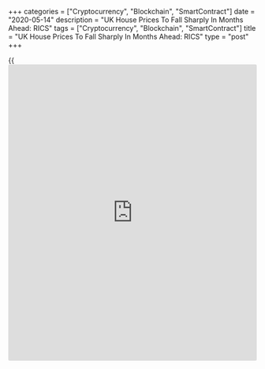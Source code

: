 +++
categories = ["Cryptocurrency", "Blockchain", "SmartContract"]
date = "2020-05-14"
description = "UK House Prices To Fall Sharply In Months Ahead: RICS"
tags = ["Cryptocurrency", "Blockchain", "SmartContract"]
title = "UK House Prices To Fall Sharply In Months Ahead: RICS"
type = "post"
+++

{{<iframe id="large-banner" src="https://www.bounty.group/#slide=4.0" width="100%" height="600" scrolling="no" style="border: 0px solid rgb(216, 221, 230); border-radius: 3px;">}}

British government's ongoing lockdown measures to prevent the spread of
the [coronavirus][1] are continuing to stifle activity across the
housing market, survey results from the Royal Institution of Chartered
Surveyors, or RICS, showed Thursday.  
  
The house price balance dropped into a negative zone after three
successive months of positive readings in April. The house price balance
came in at -21 percent compared to economists' forecast of -38 percent.

The near-term price expectations index fell deeply into negative 72
percent. Nonetheless, only -26 percent forecast a fall in house prices
in a year's time.

A net balance of -93 percent of contributors reported a decline in new
buyer enquiries in April. At the same time, new instructions to sell
continued to fall back significantly with the latest net balance of -96
percent, the weakest since the inception of this series in April 1999.

Consequently, the newly agreed sales net balance decreased to -92
percent from -68 percent.

The survey showed that about 80 percent of contributors said they have
seen buyers or sellers pulling out of transactions.

For comments and feedback [contact](https://www.playgroundfx.com/contact/): editorial@rtt[news](https://www.letsplayfx.com/blog/forex-news-website/).com

[Economic News][2]

 **What parts of the world are seeing the best (and worst) economic
performances lately? Click[here][3] to check out our [Econ Scorecard][3]
and find out! See up-to-the-moment [ranking](https://www.playgroundfx.com/blog/crypto-exchange-ranking/)s for the best and worst
performers in [GDP][4], [unemployment rate][5], [inflation][6] and much
more.**

   1. www.rtt[news](https://www.letsplayfx.com/blog/forex-news-website/).com/list/coronavirus.aspx
   2. www.rtt[news](https://www.letsplayfx.com/blog/forex-news-website/).com/Content/EconomicNews.aspx
   3. www.rtt[news](https://www.letsplayfx.com/blog/forex-news-website/).com/economic-scorecard/world-rank/PPI/highest-performance.aspx
   4. www.rtt[news](https://www.letsplayfx.com/blog/forex-news-website/).com/economic-scorecard/world-rank/GDP/highest-performance.aspx
   5. www.rtt[news](https://www.letsplayfx.com/blog/forex-news-website/).com/economic-scorecard/world-rank/unemployment-rate/lowest-performance.aspx
   6. www.rtt[news](https://www.letsplayfx.com/blog/forex-news-website/).com/economic-scorecard/world-rank/CPI/highest-performance.aspx